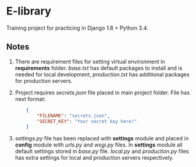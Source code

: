 # E-library #

Training project for practicing in Django 1.8 + Python 3.4.

## Notes ##

1.  There are requirement files for setting virtual environment in __requirements__ 
 folder. _base.txt_ has default packages to install and is needed for local 
 development, _production.txt_ has additional packages for production servers.
    
2.  Project requires _secrets.json_ file placed in main project folder. File has 
next format:

    ```json
        {
            "FILENAME": "secrets.json",
            "SECRET_KEY": "Your secret key here!"
        }
    ```

3.  _settings.py_ file has been replaced with __settings__ module and placed in
__config__ module with _urls.py_ and _wsgi.py_ files. In __settings__ module all 
default settings stored in _base.py_ file. _local.py_ and _production.py_ files 
has extra settings for local and production servers respectively.